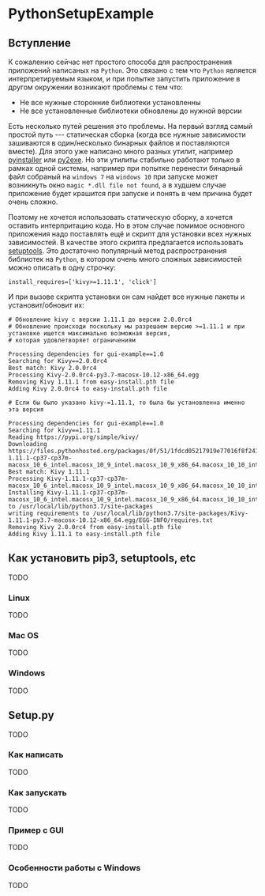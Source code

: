 # PythonSetupExample

## Вступление

К сожалению сейчас нет простого способа для распространения приложений написаных на `Python`.
Это связано с тем что `Python` является интерпретируемым языком, и при попытке запустить приложение в другом окружении возникают проблемы с тем что:

* Не все нужные сторонние библиотеки установленны
* Не все установленные библиотеки обновлены до нужной версии

Есть несколько путей решения это проблемы. На первый взгляд самый простой путь --- статическая сборка (когда все нужные зависимости зашиваются в один/несколько бинарных файлов и поставляются вместе).
Для этого уже написано много разных утилит, например [pyinstaller](https://www.pyinstaller.org) или [py2exe](https://www.py2exe.org).
Но эти утилиты стабильно работают только в рамках одной системы, например при попытке перенести бинарный файл собраный на `windows 7` на `windows 10` при запуске может возникнуть окно `magic *.dll file not found`,
а в худшем случае приложение будет крашится при запуске и понять в чем причина будет очень сложно.

Поэтому не хочется использовать статическую сборку, а хочется оставить интерпритацию кода.
Но в этом случае помимое основного приложения надо поставлять ещё и скрипт для установки всех нужных зависимостей.
В качестве этого скрипта предлагается использовать [setuptools](https://setuptools.readthedocs.io/en/latest).
Это достаточно популярный метод распространения библиотек на `Python`, в котором очень много сложных зависимостей можно описать в одну строчку:

```
install_requires=['kivy>=1.11.1', 'click']
```

И при вызове скрипта установки он сам найдет все нужные пакеты и установит/обновит их:

```
# Обновление kivy с версии 1.11.1 до версии 2.0.0rc4
# Обновление происходи поскольку мы разрешаем версию >=1.11.1 и при установке ищется максимально возможная версия,
# которая удовлетворяет ограничениям

Processing dependencies for gui-example==1.0
Searching for Kivy==2.0.0rc4
Best match: Kivy 2.0.0rc4
Processing Kivy-2.0.0rc4-py3.7-macosx-10.12-x86_64.egg
Removing Kivy 1.11.1 from easy-install.pth file
Adding Kivy 2.0.0rc4 to easy-install.pth file

# Если бы было указано kivy-=1.11.1, то была бы установленна именно эта версия

Processing dependencies for gui-example==1.0
Searching for kivy==1.11.1
Reading https://pypi.org/simple/kivy/
Downloading https://files.pythonhosted.org/packages/0f/51/1fdcd05217919e77016f8f241d19a87d1d15cf1c074d78a6f3c5ca44198b/Kivy-1.11.1-cp37-cp37m-macosx_10_6_intel.macosx_10_9_intel.macosx_10_9_x86_64.macosx_10_10_intel.macosx_10_10_x86_64.whl#sha256=8819a27a09871af451760cb69486ced52e830c8a0a37480f22ef5e692f12c05b
Best match: Kivy 1.11.1
Processing Kivy-1.11.1-cp37-cp37m-macosx_10_6_intel.macosx_10_9_intel.macosx_10_9_x86_64.macosx_10_10_intel.macosx_10_10_x86_64.whl
Installing Kivy-1.11.1-cp37-cp37m-macosx_10_6_intel.macosx_10_9_intel.macosx_10_9_x86_64.macosx_10_10_intel.macosx_10_10_x86_64.whl to /usr/local/lib/python3.7/site-packages
writing requirements to /usr/local/lib/python3.7/site-packages/Kivy-1.11.1-py3.7-macosx-10.12-x86_64.egg/EGG-INFO/requires.txt
Removing Kivy 2.0.0rc4 from easy-install.pth file
Adding Kivy 1.11.1 to easy-install.pth file
```


## Как установить pip3, setuptools, etc

TODO

### Linux
TODO

### Mac OS
TODO

### Windows

TODO

## Setup.py

TODO

### Как написать

TODO

### Как запускать

TODO

### Пример с GUI

TODO

### Особенности работы с Windows

TODO
